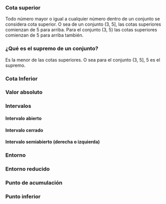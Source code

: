 
### Cota superior 
Todo número mayor o igual a cualquier número dentro de un conjunto se considera cota superior. 
O sea de un conjunto (3, 5], las cotas superiores comienzan de 5 para arriba. Para el conjunto (3, 5) las cotas superiores comienzan de 5 para arriba también.

### ¿Qué es el supremo de un conjunto?
Es la menor de las cotas superiores. O sea para el conjunto (3, 5], 5 es el supremo.



### Cota Inferior 



### Valor absoluto




### Intervalos 




#### Intervalo abierto



#### Intervalo cerrado



#### Intervalo semiabierto (derecha o izquierda)



### Entorno 




### Entorno reducido 





### Punto de acumulación




### Punto inferior